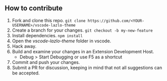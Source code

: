 ## How to contribute

1. Fork and clone this repo. `git clone https://github.com/<YOUR-USERNAME>/vscode-lazlo-theme`
2. Create a branch for your changes. `git checkout -b my-new-feature`
3. Install dependencies. `npm install`
4. Open the *vscode-lazlo-theme* folder in vscode.
5. Hack away.
6. Build and examine your changes in an Extension Development Host.
    * Debug > Start Debugging or use F5 as a shortcut
7. Commit and push your changes.
8. Submit a PR for discussion, keeping in mind that not all suggestions can be accepted.
